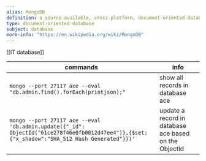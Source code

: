 ```yaml
---
alias: MongoDB
definition: a source-available, cross-platform, document-oriented database program
type: document-oriented-database
subject: database
more-info: "https://en.wikipedia.org/wiki/MongoDB"
---
```

[[IT database]]

| commands                                                                                                                                      | info                                                  |
| --------------------------------------------------------------------------------------------------------------------------------------------- | ----------------------------------------------------- |
| `mongo --port 27117 ace --eval "db.admin.find().forEach(printjson);"`                                                                         | show all records in database ace                      |
| `mongo --port 27117 ace --eval 'db.admin.update({"_id": ObjectId("61ce278f46e0fb0012d47ee4")},{$set:{"x_shadow":"SHA_512 Hash Generated"}})'` | update a record in database ace based on the ObjectId |
